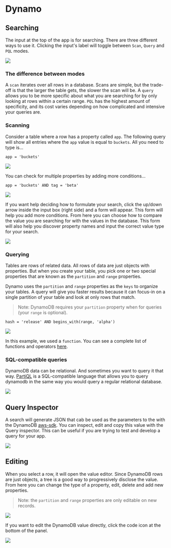 # Dynamo

## Searching

The input at the top of the app is for searching. There are three different
ways to use it. Clicking the input's label will toggle between `Scan`, `Query`
and `PQL` modes.

<img src="https://raw.githubusercontent.com/optoolco/docs/master/apps/dynamo/images/input-mode.png"/>


### The difference between modes

A `scan` iterates over all rows in a database. Scans are simple, but the
trade-off is that the larger the table gets, the slower the scan will be.
A `query` allows you to be more specific about what you are searching for
by only looking at rows within a certain range. `PQL` has the highest amount
of specificity, and its cost varies depending on how complicated and intensive
your queries are.


### Scanning

Consider a table where a row has a property called `app`. The following query
will show all entries where the `app` value is equal to `buckets`. All you need
to type is...

```
app = 'buckets'
```

<img src="https://raw.githubusercontent.com/optoolco/docs/master/apps/dynamo/images/scan-results.png"/>

You can check for multiple properties by adding more conditions...

```
app = 'buckets' AND tag = 'beta'
```

<img src="https://raw.githubusercontent.com/optoolco/docs/master/apps/dynamo/images/more-scan-conditions.png"/>

If you want help deciding how to formulate your search, click the up/down arrow
inside the input box (right side) and a form will appear. This form will help
you add more conditions. From here you can choose how to compare the value you
are searching for with the values in the database. This form will also help you
discover property names and input the correct value type for your search.

<img src="https://raw.githubusercontent.com/optoolco/docs/master/apps/dynamo/images/scan-form.png"/>

### Querying

Tables are rows of related data. All rows of data are just objects with properties.
But when you create your table, you pick one or two special properties that are
known as the `partition` and `range` properties.

Dynamo uses the `partition` and `range` properties as the `keys` to organize your
tables. A query will give you faster results because it can focus-in on a single
partition of your table and look at only rows that match.

> Note: DynamoDB requires your `partition` property when for queries (your `range`
> is optional).

```
hash = 'release' AND begins_with(range, 'alpha')
```

<img src="https://raw.githubusercontent.com/optoolco/docs/master/apps/dynamo/images/query-form.png"/>

In this example, we used a `function`. You can see a complete list of functions and
operators [here][0].

### SQL-compatible queries

DynamoDB data can be relational. And sometimes you want to query it that way.
[PartiQL][1] is a SQL-compatible language that allows you to query dynamodb in the
same way you would query a regular relational database.

<img src="https://raw.githubusercontent.com/optoolco/docs/master/apps/dynamo/images/pql-form.png"/>

## Query Inspector

A search will generate JSON that cab be used as the parameters to the with the
DynamoDB [aws-sdk][2]. You can inspect, edit and copy this value with the Query
inspector. This can be useful if you are trying to test and develop a query for
your app.

<img src="https://raw.githubusercontent.com/optoolco/docs/master/apps/dynamo/images/inspector.png"/>


## Editing

When you select a row, it will open the value editor. Since DynamoDB rows are just objects,
a tree is a good way to progressively disclose the value. From here you can change the type of
a property, edit, delete and add new properties.

> Note: the `partition` and `range` properties are only editable on new records.

<img src="https://raw.githubusercontent.com/optoolco/docs/master/apps/dynamo/images/value-editor.png"/>

If you want to edit the DynamoDB value directly, click the code icon at the bottom of the panel.

<img src="https://raw.githubusercontent.com/optoolco/docs/master/apps/dynamo/images/value-editor-code.png"/>

[0]:https://docs.aws.amazon.com/amazondynamodb/latest/developerguide/Expressions.OperatorsAndFunctions.html
[1]:https://docs.aws.amazon.com/amazondynamodb/latest/developerguide/ql-reference.html
[2]:https://docs.aws.amazon.com/amazondynamodb/latest/developerguide/GettingStarted.html
